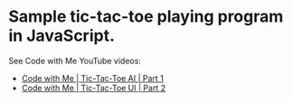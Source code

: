# Sample tic-tac-toe playing program in JavaScript.

See Code with Me YouTube videos:

- [Code with Me | Tic-Tac-Toe AI | Part 1](https://youtu.be/CMbkUN1Qc3U)
- [Code with Me | Tic-Tac-Toe UI | Part 2](https://youtu.be/ENt-EEyOBHk)
